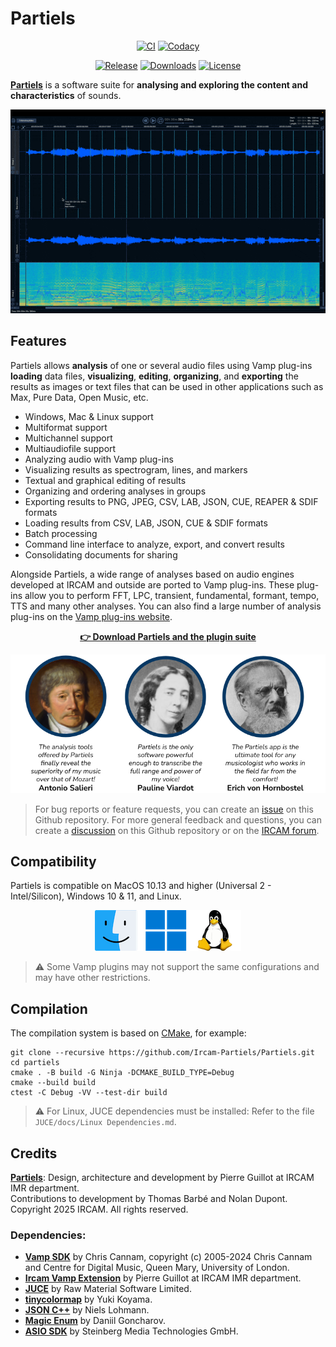 # Partiels

<p align="center">
    <a href="https://github.com/Ircam-Partiels/partiels/actions/workflows/ci.yml"><img src="https://github.com/Ircam-Partiels/partiels/actions/workflows/ci.yml/badge.svg" alt="CI"></a>
    <a href="https://github.com/Ircam-Partiels/partiels/actions/workflows/codacy.yml"><img src="https://github.com/Ircam-Partiels/partiels/actions/workflows/codacy.yml/badge.svg" alt="Codacy"></a>
</p>

<p align="center">
    <a href="https://github.com/Ircam-Partiels/partiels/releases/latest"><img src="https://img.shields.io/github/release/Ircam-Partiels/partiels.svg" alt="Release"></a>
    <a href="https://github.com/Ircam-Partiels/partiels/releases/latest"><img src="https://img.shields.io/github/downloads/Ircam-Partiels/partiels/total.svg?colorB=007ec6" alt="Downloads"></a>
    <a href="https://github.com/Ircam-Partiels/Partiels?tab=GPL-3.0-1-ov-file"><img src="https://img.shields.io/badge/license-GPL--v3-blue.svg" alt="License"></a>
</p>

**[Partiels](https://github.com/Ircam-Partiels/Partiels)** is a software suite for **analysing and exploring the content and characteristics** of sounds.

<p align="center"><img src="BinaryData/Resource/Partiels-v2.0.0-Sample-v2.gif"></p>

## Features

Partiels allows **analysis** of one or several audio files using Vamp plug-ins **loading** data files, **visualizing**, **editing**, **organizing**, and **exporting** the results as images or text files that can be used in other applications such as Max, Pure Data, Open Music, etc.

- Windows, Mac & Linux support
- Multiformat support
- Multichannel support
- Multiaudiofile support
- Analyzing audio with Vamp plug-ins
- Visualizing results as spectrogram, lines, and markers
- Textual and graphical editing of results 
- Organizing and ordering analyses in groups
- Exporting results to PNG, JPEG, CSV, LAB, JSON, CUE, REAPER & SDIF formats
- Loading results from CSV, LAB, JSON, CUE & SDIF formats
- Batch processing
- Command line interface to analyze, export, and convert results
- Consolidating documents for sharing

Alongside Partiels, a wide range of analyses based on audio engines developed at IRCAM and outside are ported to Vamp plug-ins. These plug-ins allow you to perform FFT, LPC, transient, fundamental, formant, tempo, TTS and many other analyses. You can also find a large number of analysis plug-ins on the [Vamp plug-ins website](https://www.vamp-plugins.org/). 

<p align="center">
<strong><a href="https://github.com/Ircam-Partiels/partiels/releases/latest">👉 Download Partiels and the plugin suite</a></strong>
</p>

<p align="center"><img src="BinaryData/Resource/Partiels-Endorsements.png", width=520></p>

> For bug reports or feature requests, you can create an [issue](https://github.com/Ircam-Partiels/Partiels/issues) on this Github repository. For more general feedback and questions, you can create a [discussion](https://github.com/orgs/Ircam-Partiels/discussions) on this Github repository or on the [IRCAM forum](https://discussion.forum.ircam.fr/).

## Compatibility

Partiels is compatible on MacOS 10.13 and higher (Universal 2 - Intel/Silicon), Windows 10 & 11, and Linux.

<p align="center"><img src="BinaryData/Resource/Partiels-Compatibility.png"></p>

> ⚠️ Some Vamp plugins may not support the same configurations and may have other restrictions.

## Compilation

The compilation system is based on [CMake](https://cmake.org/), for example:

```
git clone --recursive https://github.com/Ircam-Partiels/Partiels.git
cd partiels
cmake . -B build -G Ninja -DCMAKE_BUILD_TYPE=Debug
cmake --build build
ctest -C Debug -VV --test-dir build
```

> ⚠️ For Linux, JUCE dependencies must be installed: Refer to the file `JUCE/docs/Linux Dependencies.md`.
## Credits

**[Partiels](https://github.com/Ircam-Partiels/partiels)**: Design, architecture and development by Pierre Guillot at IRCAM IMR department.  
Contributions to development by Thomas Barbé and Nolan Dupont.  
Copyright 2025 IRCAM. All rights reserved.

### Dependencies:
- **[Vamp SDK](https://github.com/vamp-plugins/vamp-plugin-sdk)** by Chris Cannam, copyright (c) 2005-2024 Chris Cannam and Centre for Digital Music, Queen Mary, University of London.
- **[Ircam Vamp Extension](https://github.com/Ircam-Partiels/ircam-vamp-extension)** by Pierre Guillot at IRCAM IMR department.  
- **[JUCE](https://juce.com/)** by Raw Material Software Limited.
- **[tinycolormap](https://github.com/yuki-koyama/tinycolormap)** by Yuki Koyama.
- **[JSON C++](https://github.com/nlohmann/json)** by Niels Lohmann.
- **[Magic Enum](https://github.com/Neargye/magic_enum)** by Daniil Goncharov.
- **[ASIO SDK](https://www.steinberg.net/developers/)** by Steinberg Media Technologies GmbH.
